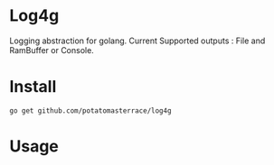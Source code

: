 # Log4g
Logging abstraction for golang.
Current Supported outputs : File and RamBuffer or Console.
# Install 
    go get github.com/potatomasterrace/log4g
# Usage
```Go



```

# 
